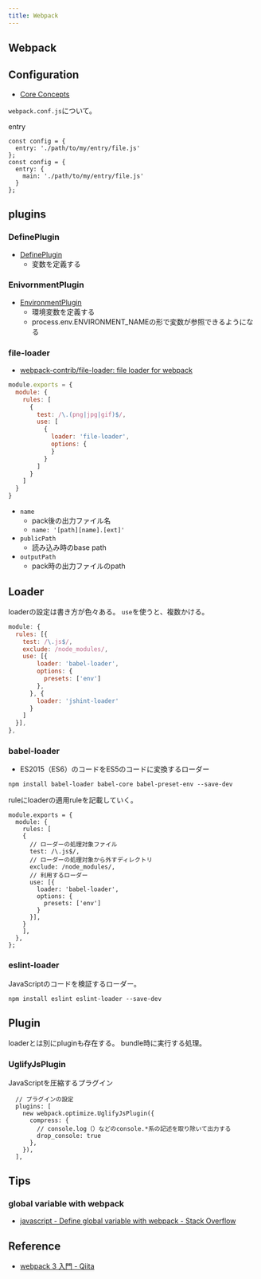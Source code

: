 ```yaml
---
title: Webpack
---
```


## Webpack

## Configuration
* [Core Concepts](https://webpack.js.org/concepts/)

`webpack.conf.js`について。


entry



```
const config = {
  entry: './path/to/my/entry/file.js'
};
const config = {
  entry: {
    main: './path/to/my/entry/file.js'
  }
};
```

## plugins

### DefinePlugin
* [DefinePlugin](https://webpack.js.org/plugins/define-plugin/)
    * 変数を定義する

###  EnivornmentPlugin
* [EnvironmentPlugin](https://webpack.js.org/plugins/environment-plugin/)
    * 環境変数を定義する
    * process.env.ENVIRONMENT_NAMEの形で変数が参照できるようになる

### file-loader
* [webpack-contrib/file-loader: file loader for webpack](https://github.com/webpack-contrib/file-loader)

```javascript
module.exports = {
  module: {
    rules: [
      {
        test: /\.(png|jpg|gif)$/,
        use: [
          {
            loader: 'file-loader',
            options: {
            }
          }
        ]
      }
    ]
  }
}
```

* `name`
    * pack後の出力ファイル名
    * `name: '[path][name].[ext]'`
* `publicPath`
    * 読み込み時のbase path
* `outputPath`
    * pack時の出力ファイルのpath

## Loader
loaderの設定は書き方が色々ある。
`use`を使うと、複数かける。

```javascript
module: {
  rules: [{
    test: /\.js$/,
    exclude: /node_modules/,
    use: [{
        loader: 'babel-loader',
        options: {
          presets: ['env']
        },
      }, {
        loader: 'jshint-loader'
      }
    ]
  }],
},
```


### babel-loader
* ES2015（ES6）のコードをES5のコードに変換するローダー

```
npm install babel-loader babel-core babel-preset-env --save-dev
```

ruleにloaderの適用ruleを記載していく。

```
module.exports = {
  module: {
    rules: [
    {
      // ローダーの処理対象ファイル
      test: /\.js$/,
      // ローダーの処理対象から外すディレクトリ
      exclude: /node_modules/,
      // 利用するローダー
      use: [{
        loader: 'babel-loader',
        options: {
          presets: ['env']
        }
      }],
    }
    ],
  },
};
```

### eslint-loader
JavaScriptのコードを検証するローダー。

```
npm install eslint eslint-loader --save-dev
```

## Plugin
loaderとは別にpluginも存在する。
bundle時に実行する処理。

### UglifyJsPlugin
JavaScriptを圧縮するプラグイン

```
  // プラグインの設定
  plugins: [
    new webpack.optimize.UglifyJsPlugin({
      compress: {
        // console.log（）などのconsole.*系の記述を取り除いて出力する
        drop_console: true
      },
    }),
  ],
```

## Tips

### global variable with webpack
* [javascript - Define global variable with webpack - Stack Overflow](https://stackoverflow.com/questions/37656592/define-global-variable-with-webpack)


## Reference
* [webpack 3 入門 - Qiita](https://qiita.com/soarflat/items/28bf799f7e0335b68186)

